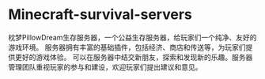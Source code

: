 # Minecraft-survival-servers
枕梦PillowDream生存服务器，一个公益生存服务器，给玩家们一个纯净、友好的游戏环境。 服务器拥有丰富的基础插件，包括经济、商店和传送等，为玩家们提供更好的游戏体验。 可以在服务器中结交新朋友，探索和发现新的乐趣。服务器管理团队重视玩家的参与和建设，欢迎玩家们提出建议和意见。
